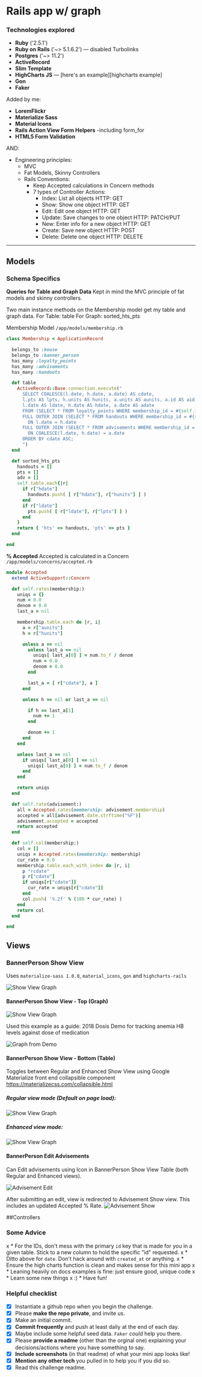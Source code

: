 # Rails app w/ graph

### Technologies explored

* **Ruby** ('2.5.1')
* **Ruby on Rails** ('~> 5.1.6.2') — disabled Turbolinks
* **Postgres** ('~> 11.2')
* **ActiveRecord**
* **Slim Template**
* **HighCharts JS** —
  [here's an example][highcharts example]
* **Gon**
* **Faker**

Added by me:
* **LoremFlickr**
* **Materialize Sass**
* **Material Icons**
* **Rails Action View Form Helpers** -including form_for
* **HTML5 Form Validation**

AND:
* Engineering principles:
  * MVC
  * Fat Models, Skinny Controllers
  * Rails Conventions:
    * Keep Accepted calculations in Concern methods
    * 7 types of Controller Actions:
      * Index: List all objects
        HTTP: GET
      * Show: Show one object
        HTTP: GET
      * Edit: Edit one object
        HTTP: GET
      * Update: Save changes to one object
        HTTP: PATCH/PUT
      * New: Enter info for a new object
        HTTP: GET
      * Create: Save new object
        HTTP: POST
      * Delete: Delete one object
        HTTP: DELETE
---
## Models
### Schema Specifics



**Queries for Table and Graph Data**
Kept in mind the MVC principle of fat models and skinny controllers.

Two main instance methods on the Membership model get my table and graph data.
For Table: table
For Graph: sorted_hts_pts

Membership Model `/app/models/membership.rb`
```ruby
class Membership < ApplicationRecord

  belongs_to :house
  belongs_to :banner_person
  has_many :loyalty_points
  has_many :advisements
  has_many :handouts

  def table
    ActiveRecord::Base.connection.execute("
      SELECT COALESCE(l.date, h.date, a.date) AS cdate,
      l.pts AS lpts, h.units AS hunits, a.units AS aunits, a.id AS aid,
      l.date AS ldate, h.date AS hdate, a.date AS adate
      FROM (SELECT * FROM loyalty_points WHERE membership_id = #{self.id}) l
      FULL OUTER JOIN (SELECT * FROM handouts WHERE membership_id = #{self.id}) h
        ON l.date = h.date
      FULL OUTER JOIN (SELECT * FROM advisements WHERE membership_id = #{self.id}) a
        ON COALESCE(l.date, h.date) = a.date
      ORDER BY cdate ASC;
      ")
  end

  def sorted_hts_pts
    handouts = []
    pts = []
    adv = []
    self.table.each{|r|
      if r["hdate"]
        handouts.push( [ r["hdate"], r["hunits"] ] )
      end
      if r["ldate"]
        pts.push( [ r["ldate"], r["lpts"] ] )
      end
    }
    return { 'hts' => handouts, 'pts' => pts }
  end

end
```

**% Accepted**
Accepted is calculated in a Concern
``/app/models/concerns/accepted.rb ``

```ruby
module Accepted
  extend ActiveSupport::Concern

  def self.rates(membership:)
    uniqs = {}
    num = 0.0
    denom = 0.0
    last_a = nil

    membership.table.each do |r, i|
      a = r["aunits"]
      h = r["hunits"]

      unless a == nil
        unless last_a == nil
          uniqs[ last_a[0] ] = num.to_f / denom
          num = 0.0
          denom = 0.0
        end

        last_a = [ r["cdate"], a ]
      end

      unless h == nil or last_a == nil

        if h == last_a[1]
          num += 1
        end

        denom += 1
      end
    end

    unless last_a == nil
      if uniqs[ last_a[0] ] == nil
        uniqs[ last_a[0] ] = num.to_f / denom
      end
    end

    return uniqs
  end

  def self.rate(advisement:)
    all = Accepted.rates(membership: advisement.membership)
    accepted = all[advisement.date.strftime("%F")]
    advisement.accepted = accepted
    return accepted
  end

  def self.col(membership:)
    col = []
    uniqs = Accepted.rates(membership: membership)
    cur_rate = 0.0
    membership.table.each_with_index do |r, i|
      p "rcdate"
      p r["cdate"]
      if uniqs[r["cdate"]]
        cur_rate = uniqs[r["cdate"]]
      end
      col.push( '%.2f' % (100 * cur_rate) )
    end
    return col
  end

end
```

## Views
### BannerPerson Show View
Uses `materialize-sass 1.0.0`, `material_icons`, `gon` and `highcharts-rails`


![Show View Graph](/app/assets/images/show.jpg)

#### BannerPerson Show View - Top (Graph)

![Show View Graph](/app/assets/images/showTop.jpg)


Used this example as a guide:
2018 Dosis Demo for tracking anemia HB levels against
dose of medication

![Graph from Demo](/app/assets/images/demoGraph.jpg)


#### BannerPerson Show View - Bottom (Table)

Toggles between Regular and Enhanced Show View using Google Materialize front end collapsible component
https://materializecss.com/collapsible.html

##### Regular view mode (Default on page load):

![Show View Graph](/app/assets/images/showBottom.jpg)

##### Enhanced view mode:
![Show View Graph](/app/assets/images/showBottomEnhanced.jpg)


#### BannerPerson Edit Advisements
Can Edit advisements using Icon in BannerPerson Show View Table (both Regular and Enhanced views).

![Advisement Edit](/app/assets/images/advEdit.jpg)

After submitting an edit, view is redirected to Advisement Show view. This includes an updated Accepted % Rate.
![Advisement Show](/app/assets/images/advShow.jpg)


##Controllers


### Some Advice
x  * For the IDs, don't mess with the primary `id` key that is made for you in a
  given table. Stick to a new column to hold the specific "id" requested.
x  * Ditto above for `date`. Don't hack around with `created_at` or anything.
  x * Ensure the high charts function is clean and makes sense for this mini app
    x * Leaning heavily on docs examples is fine: just ensure good, unique code
x  * Learn some new things
x :)  * Have fun!

### Helpful checklist

  * [x] Instantiate a github repo when you begin the challenge.
  * [x] Please **make the repo private**, and invite us.
  * [x] Make an initial commit.
  * [x] **Commit frequently** and push at least daily at the end of each day.
  * [x] Maybe include some helpful seed data. `Faker` _could_ help you there.
  * [x] Please **provide a readme** (other than the orginal one) explaining your
    decisions/actions where you have something to say.
  * [x] **Include screenshots** (in that readme) of what your mini app looks
    like!
  * [x] **Mention any other tech** you pulled in to help you if you did so.
  * [x] Read this challenge readme.
